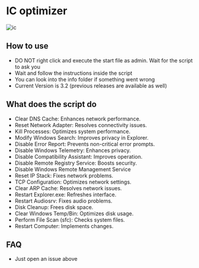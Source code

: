 # IC optimizer
![ic](https://github.com/jqvxz/icoptimizer/assets/143961758/632d93c4-d454-4f35-9f33-f2bfc2527e30)
                        
## How to use
- DO NOT right click and execute the start file as admin. Wait for the script to ask you
- Wait and follow the instructions inside the script 
- You can look into the info folder if something went wrong
- Current Version is 3.2 (previous releases are available as well)

## What does the script do
- Clear DNS Cache: Enhances network performance.
- Reset Network Adapter: Resolves connectivity issues.
- Kill Processes: Optimizes system performance.
- Modify Windows Search: Improves privacy in Explorer.
- Disable Error Report: Prevents non-critical error prompts.
- Disable Windows Telemetry: Enhances privacy.
- Disable Compatibility Assistant: Improves operation.
- Disable Remote Registry Service: Boosts security.
- Disable Windows Remote Management Service
- Reset IP Stack: Fixes network problems.
- TCP Configuration: Optimizes network settings.
- Clear ARP Cache: Resolves network issues.
- Restart Explorer.exe: Refreshes interface.
- Restart Audiosrv: Fixes audio problems.
- Disk Cleanup: Frees disk space.
- Clear Windows Temp/Bin: Optimizes disk usage.
- Perform File Scan (sfc): Checks system files.
- Restart Computer: Implements changes.
    
## FAQ
- Just open an issue above 
